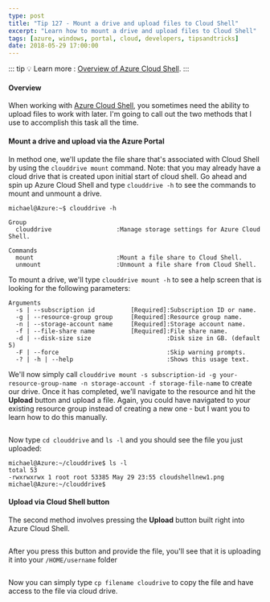 ```yaml
---
type: post
title: "Tip 127 - Mount a drive and upload files to Cloud Shell"
excerpt: "Learn how to mount a drive and upload files to Cloud Shell"
tags: [azure, windows, portal, cloud, developers, tipsandtricks]
date: 2018-05-29 17:00:00
---
```


::: tip
:bulb: Learn more : [Overview of Azure Cloud Shell](https://docs.microsoft.com/azure/cloud-shell/overview?WT.mc_id=docs-azuredevtips-micrum).
:::

#### Overview

When working with [Azure Cloud Shell](http://shell.azure.com), you sometimes need the ability to upload files to work with later. I'm going to call out the two methods that I use to accomplish this task all the time. 

#### Mount a drive and upload via the Azure Portal

In method one, we'll update the file share that's associated with Cloud Shell by using the `clouddrive mount` command. Note: that you may already have a cloud drive that is created upon initial start of cloud shell. Go ahead and spin up Azure Cloud Shell and type `clouddrive -h` to see the commands to mount and unmount a drive. 

```shell
michael@Azure:~$ clouddrive -h

Group
  clouddrive                  :Manage storage settings for Azure Cloud Shell.

Commands
  mount                       :Mount a file share to Cloud Shell.
  unmount                     :Unmount a file share from Cloud Shell.
  ```

To mount a drive, we'll type `clouddrive mount -h` to see a help screen that is looking for the following parameters:

```shell
Arguments
  -s | --subscription id          [Required]:Subscription ID or name.
  -g | --resource-group group     [Required]:Resource group name.
  -n | --storage-account name     [Required]:Storage account name.
  -f | --file-share name          [Required]:File share name.
  -d | --disk-size size                     :Disk size in GB. (default 5)
  -F | --force                              :Skip warning prompts.
  -? | -h | --help                          :Shows this usage text.
  ```

We'll now simply call `clouddrive mount -s subscription-id -g your-resource-group-name -n storage-account -f storage-file-name` to create our drive. Once it has completed, we'll navigate to the resource and hit the **Upload** button and upload a file. Again, you could have navigated to your existing resource group instead of creating a new one - but I want you to learn how to do this manually.

<img :src="$withBase('/files/cloudshellnew1.png')">

Now type `cd clouddrive` and `ls -l` and you should see the file you just uploaded:

```shell
michael@Azure:~/clouddrive$ ls -l
total 53
-rwxrwxrwx 1 root root 53385 May 29 23:55 cloudshellnew1.png
michael@Azure:~/clouddrive$
```

#### Upload via Cloud Shell button

The second method involves pressing the **Upload** button built right into Azure Cloud Shell.

<img :src="$withBase('/files/cloudshellnew2.png')">

After you press this button and provide the file, you'll see that it is uploading it into your `/HOME/username` folder

<img :src="$withBase('/files/cloudshellnew3.png')">

Now you can simply type `cp filename cloudrive` to copy the file and have access to the file via cloud drive. 

